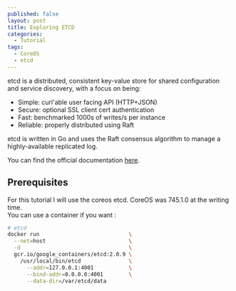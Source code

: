 ```yaml
---
published: false
layout: post
title: Exploring ETCD
categories:
  - Tutorial
tags:
  - CoreOS
  - etcd
---
```


etcd is a distributed, consistent key-value store for shared configuration and service discovery, with a focus on being:

- Simple: curl'able user facing API (HTTP+JSON)
- Secure: optional SSL client cert authentication
- Fast: benchmarked 1000s of writes/s per instance
- Reliable: properly distributed using Raft

etcd is written in Go and uses the Raft consensus algorithm to manage a highly-available replicated log.

You can find the official documentation [here](https://github.com/coreos/etcd).

## Prerequisites
For this tutorial I will use the coreos etcd. CoreOS was 745.1.0 at the writing time.  
You can use a container if you want :

```bash
# etcd
docker run                            \
  --net=host                          \
  -d                                  \
  gcr.io/google_containers/etcd:2.0.9 \
    /usr/local/bin/etcd               \
      --addr=127.0.0.1:4001           \
      --bind-addr=0.0.0.0:4001        \
      --data-dir=/var/etcd/data
```
